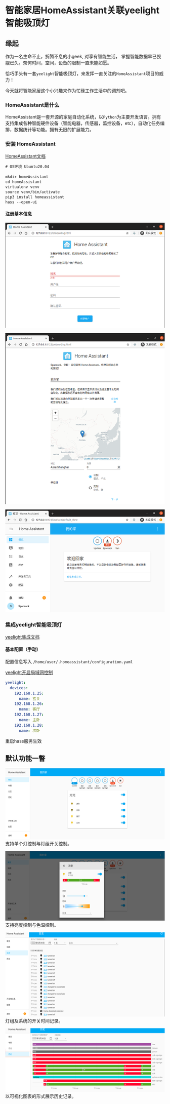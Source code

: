 # 智能家居HomeAssistant关联yeelight智能吸顶灯


## 缘起
作为一名生命不止，折腾不息的小geek, 对享有智能生活， 掌握智能数据早已觊觎已久。奈何时间，空间，设备的限制一直未能如愿。

恰巧手头有一套`yeelight`智能吸顶灯，来发挥一直关注的`HomeAssistant`项目的威力！

今天就将智能家居这个小兴趣来作为忙碌工作生活中的调剂吧。

### HomeAssistant是什么

HomeAssistant是一套开源的家庭自动化系统，以`Python`为主要开发语言。拥有支持集成各种智能硬件设备（智能电器，传感器，监控设备，etc），自动化任务编排，数据统计等功能。拥有无限的扩展能力。

### 安装 HomeAssistant
[HomeAssistant文档](https://www.home-assistant.io/getting-started/)
```
# OS环境 Ubuntu20.04

mkdir homeAssistant
cd homeAssistant
virtualenv venv
source venv/bin/activate
pip3 install homeassistant
hass --open-ui
```
#### 注册基本信息
![onboarding1.png](onboarding1.png)

![onboarding2.png](onboarding2.png)

![lovelace1.png](lovelace1.png)

### 集成yeelight智能吸顶灯
[yeelight集成文档](https://www.home-assistant.io/integrations/yeelight)

#### 基本配置（手动）
配置信息写入 `/home/user/.homeassistant/configuration.yaml`

[yeelight开启局域网控制](https://www.yeelight.com/faqs/lan_control)

```yaml
yeelight:
  devices:
    192.168.1.25:
      name: 玄关
    192.168.1.26:
      name: 客厅
    192.168.1.27:
      name: 主卧
    192.168.1.28:
      name: 次卧
```
重启hass服务生效

## 默认功能一瞥

![智能灯组面板](智能灯组面板.png)
支持单个灯控制与灯组开关控制。

![智能灯调节面板](智能灯调节面板.png)
支持亮度控制与色温控制。

![日志面板](日志面板.png)
灯组及系统的开关时间记录。

![历史图表](历史图表.png)
以可视化图表的形式展示历史记录。
